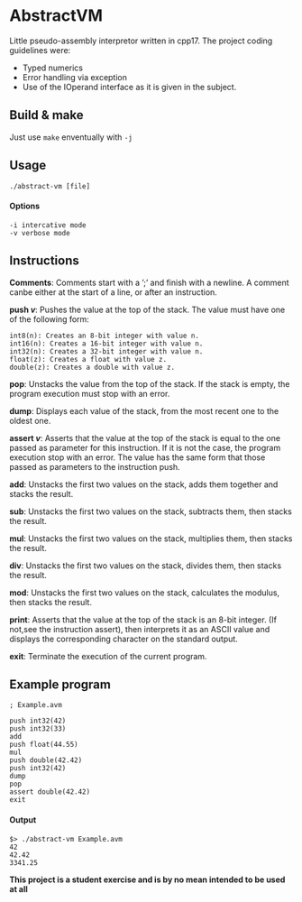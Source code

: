 # AbstractVM
Little pseudo-assembly interpretor written in cpp17.
The project coding guidelines were:
* Typed numerics
* Error handling via exception
* Use of the IOperand interface as it is given in the subject.

## Build & make

Just use `make` enventually with `-j`

## Usage
`./abstract-vm [file]`
#### Options
```
-i intercative mode
-v verbose mode
```

## Instructions
**Comments**: Comments start with a ’;’ and finish with a newline. A comment canbe either at the start of a line, or after an instruction.

**push *v***: Pushes the value at the top of the stack. The value must have one of the following form:

	int8(n): Creates an 8-bit integer with value n.
	int16(n): Creates a 16-bit integer with value n.
	int32(n): Creates a 32-bit integer with value n.
	float(z): Creates a float with value z.
	double(z): Creates a double with value z.

**pop**: Unstacks the value from the top of the stack. If the stack is empty, the program execution must stop with an error.

**dump**: Displays each value of the stack, from the most recent one to the oldest one.

**assert *v***: Asserts that the value at the top of the stack is equal to the one passed as parameter for this instruction. If it is not the case, the program execution stop with an error. The value has the same form that those passed as parameters to the instruction push.

**add**: Unstacks the first two values on the stack, adds them together and stacks the result.

**sub**: Unstacks the first two values on the stack, subtracts them, then stacks the result.

**mul**: Unstacks the first two values on the stack, multiplies them, then stacks the result.

**div**: Unstacks the first two values on the stack, divides them, then stacks the result.

**mod**: Unstacks the first two values on the stack, calculates the modulus, then stacks the result.

**print**: Asserts that the value at the top of the stack is an 8-bit integer. (If not,see the instruction assert), then interprets it as an ASCII value and displays the corresponding character on the standard output.

**exit**: Terminate the execution of the current program.

## Example program

```
; Example.avm

push int32(42)
push int32(33)
add
push float(44.55)
mul
push double(42.42)
push int32(42)
dump
pop
assert double(42.42)
exit
```

#### Output

```
$> ./abstract-vm Example.avm
42
42.42
3341.25
```

**This project is a student exercise and is by no mean intended to be used at all**
